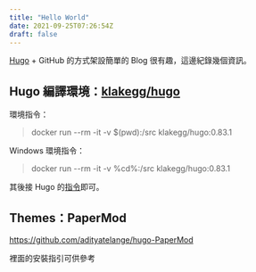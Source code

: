 ```yaml
---
title: "Hello World"
date: 2021-09-25T07:26:54Z
draft: false
---
```


[Hugo](https://github.com/gohugoio/hugo) + GitHub 的方式架設簡單的 Blog 很有趣，這邊紀錄幾個資訊。

## Hugo 編譯環境：[klakegg/hugo](https://hub.docker.com/r/klakegg/hugo/)

環境指令：
>   docker run --rm -it -v $(pwd):/src klakegg/hugo:0.83.1

Windows 環境指令：
>   docker run --rm -it -v %cd%:/src klakegg/hugo:0.83.1

其後接 Hugo 的[指令](https://gohugo.io/getting-started/usage/)即可。


## Themes：PaperMod
https://github.com/adityatelange/hugo-PaperMod

裡面的安裝指引可供參考